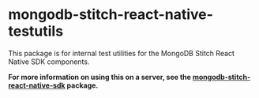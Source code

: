 # mongodb-stitch-react-native-testutils

This package is for internal test utilities for the MongoDB Stitch React Native SDK components.

**For more information on using this on a server, see the [mongodb-stitch-react-native-sdk](https://www.npmjs.com/package/mongodb-stitch-react-native-sdk) package.**
